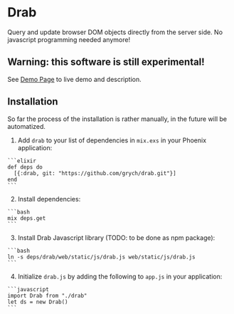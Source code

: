 # Drab

Query and update browser DOM objects directly from the server side. No javascript programming needed anymore!

## Warning: this software is still experimental!

See [Demo Page](https://tg.pl/drab) to live demo and description.

## Installation

  So far the process of the installation is rather manually, in the future will be automatized.

  1. Add `drab` to your list of dependencies in `mix.exs` in your Phoenix application:

    ```elixir
    def deps do
      [{:drab, git: "https://github.com/grych/drab.git"}]
    end
    ```

  2. Install dependencies:

    ```bash
    mix deps.get
    ```

  3. Install Drab Javascript library (TODO: to be done as npm package):

    ```bash
    ln -s deps/drab/web/static/js/drab.js web/static/js/drab.js
    ```

  4. Initialize `drab.js` by adding the following to `app.js` in your application:

    ```javascript
    import Drab from "./drab"
    let ds = new Drab()
    ```



